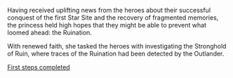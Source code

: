 Having received uplifting news from the heroes about their successful conquest of the first Star Site and the recovery of fragmented memories, the princess held high hopes that they might be able to prevent what loomed ahead: the Ruination.

With renewed faith, she tasked the heroes with investigating the Stronghold of Ruin, where traces of the Ruination had been detected by the Outlander.

[First steps completed](#embed:https://www.youtube.com/live/wnQuawM-3Jc?si=NMPjiwmImedgxhEN&t=8564)
